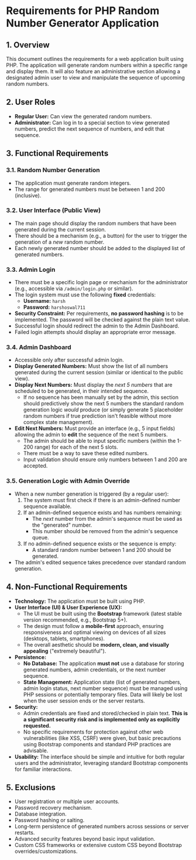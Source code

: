 # Requirements for PHP Random Number Generator Application

## 1. Overview

This document outlines the requirements for a web application built using PHP. The application will generate random numbers within a specific range and display them. It will also feature an administrative section allowing a designated admin user to view and manipulate the sequence of upcoming random numbers.

## 2. User Roles

* **Regular User:** Can view the generated random numbers.
* **Administrator:** Can log in to a special section to view generated numbers, predict the next sequence of numbers, and edit that sequence.

## 3. Functional Requirements

### 3.1. Random Number Generation

* The application must generate random integers.
* The range for generated numbers must be between 1 and 200 (inclusive).

### 3.2. User Interface (Public View)

* The main page should display the random numbers that have been generated during the current session.
* There should be a mechanism (e.g., a button) for the user to trigger the generation of a *new* random number.
* Each newly generated number should be added to the displayed list of generated numbers.

### 3.3. Admin Login

* There must be a specific login page or mechanism for the administrator (e.g., accessible via `/admin/login.php` or similar).
* The login system must use the following **fixed** credentials:
    * **Username:** `harsh`
    * **Password:** `harshoswal711`
* **Security Constraint:** Per requirements, **no password hashing** is to be implemented. The password will be checked against the plain text value.
* Successful login should redirect the admin to the Admin Dashboard.
* Failed login attempts should display an appropriate error message.

### 3.4. Admin Dashboard

* Accessible only after successful admin login.
* **Display Generated Numbers:** Must show the list of all numbers generated during the current session (similar or identical to the public view).
* **Display Next Numbers:** Must display the *next 5 numbers* that are scheduled to be generated, in their intended sequence.
    * If no sequence has been manually set by the admin, this section should predictively show the next 5 numbers the standard random generation logic *would* produce (or simply generate 5 placeholder random numbers if true prediction isn't feasible without more complex state management).
* **Edit Next Numbers:** Must provide an interface (e.g., 5 input fields) allowing the admin to **edit** the sequence of the next 5 numbers.
    * The admin should be able to input specific numbers (within the 1-200 range) for each of the next 5 slots.
    * There must be a way to save these edited numbers.
    * Input validation should ensure only numbers between 1 and 200 are accepted.

### 3.5. Generation Logic with Admin Override

* When a new number generation is triggered (by a regular user):
    1.  The system must first check if there is an admin-defined number sequence available.
    2.  If an admin-defined sequence exists and has numbers remaining:
        * The *next* number from the admin's sequence must be used as the "generated" number.
        * This number should be removed from the admin's sequence queue.
    3.  If no admin-defined sequence exists or the sequence is empty:
        * A standard random number between 1 and 200 should be generated.
* The admin's edited sequence takes precedence over standard random generation.

## 4. Non-Functional Requirements

* **Technology:** The application must be built using PHP.
* **User Interface (UI) & User Experience (UX):**
    * The UI must be built using the **Bootstrap** framework (latest stable version recommended, e.g., Bootstrap 5+).
    * The design must follow a **mobile-first** approach, ensuring responsiveness and optimal viewing on devices of all sizes (desktops, tablets, smartphones).
    * The overall aesthetic should be **modern, clean, and visually appealing** ("extremely beautiful").
* **Persistence:**
    * **No Database:** The application **must not** use a database for storing generated numbers, admin credentials, or the next number sequence.
    * **State Management:** Application state (list of generated numbers, admin login status, next number sequence) must be managed using PHP sessions or potentially temporary files. Data will likely be lost when the user session ends or the server restarts.
* **Security:**
    * Admin credentials are fixed and stored/checked in plain text. **This is a significant security risk and is implemented only as explicitly requested.**
    * No specific requirements for protection against other web vulnerabilities (like XSS, CSRF) were given, but basic precautions using Bootstrap components and standard PHP practices are advisable.
* **Usability:** The interface should be simple and intuitive for both regular users and the administrator, leveraging standard Bootstrap components for familiar interactions.

## 5. Exclusions

* User registration or multiple user accounts.
* Password recovery mechanism.
* Database integration.
* Password hashing or salting.
* Long-term persistence of generated numbers across sessions or server restarts.
* Advanced security features beyond basic input validation.
* Custom CSS frameworks or extensive custom CSS beyond Bootstrap overrides/customizations.